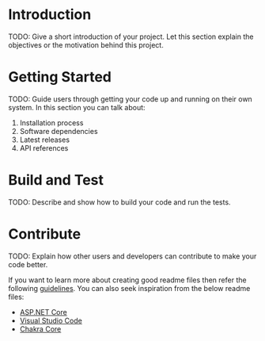 # Introduction

TODO: Give a short introduction of your project. Let this section explain the objectives or the
motivation behind this project.

# Getting Started

TODO: Guide users through getting your code up and running on their own system. In this section you
can talk about:

1. Installation process
2. Software dependencies
3. Latest releases
4. API references

# Build and Test

TODO: Describe and show how to build your code and run the tests.

# Contribute

TODO: Explain how other users and developers can contribute to make your code better.

If you want to learn more about creating good readme files then refer the
following [guidelines](https://docs.microsoft.com/en-us/azure/devops/repos/git/create-a-readme?view=azure-devops).
You can also seek inspiration from the below readme files:

- [ASP.NET Core](https://github.com/aspnet/Home)
- [Visual Studio Code](https://github.com/Microsoft/vscode)
- [Chakra Core](https://github.com/Microsoft/ChakraCore)